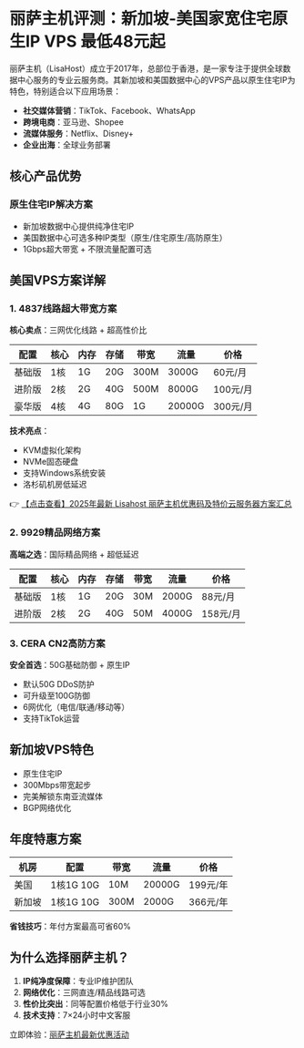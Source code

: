 # 丽萨主机评测：新加坡-美国家宽住宅原生IP VPS 最低48元起

丽萨主机（LisaHost）成立于2017年，总部位于香港，是一家专注于提供全球数据中心服务的专业云服务商。其新加坡和美国数据中心的VPS产品以原生住宅IP为特色，特别适合以下应用场景：

- **社交媒体营销**：TikTok、Facebook、WhatsApp
- **跨境电商**：亚马逊、Shopee
- **流媒体服务**：Netflix、Disney+
- **企业出海**：全球业务部署

## 核心产品优势

### 原生住宅IP解决方案
- 新加坡数据中心提供纯净住宅IP
- 美国数据中心可选多种IP类型（原生/住宅原生/高防原生）
- 1Gbps超大带宽 + 不限流量配置可选

## 美国VPS方案详解

### 1. 4837线路超大带宽方案
**核心卖点**：三网优化线路 + 超高性价比

| 配置        | 核心 | 内存 | 存储 | 带宽  | 流量   | 价格   |
|-------------|------|------|------|-------|--------|--------|
| 基础版      | 1核  | 1G   | 20G  | 300M  | 3000G  | 60元/月|
| 进阶版      | 2核  | 2G   | 40G  | 500M  | 8000G  | 100元/月|
| 豪华版      | 4核  | 4G   | 80G  | 1G    | 20000G | 300元/月|

**技术亮点**：
- KVM虚拟化架构
- NVMe固态硬盘
- 支持Windows系统安装
- 洛杉矶机房低延迟

👉 [【点击查看】2025年最新 Lisahost 丽萨主机优惠码及特价云服务器方案汇总](https://bit.ly/lisazhuji)

### 2. 9929精品网络方案
**高端之选**：国际精品网络 + 超低延迟

| 配置        | 核心 | 内存 | 存储 | 带宽 | 流量   | 价格    |
|-------------|------|------|------|------|--------|---------|
| 基础版      | 1核  | 1G   | 20G  | 30M  | 2000G  | 88元/月 |
| 进阶版      | 2核  | 2G   | 40G  | 50M  | 4000G  | 158元/月|

### 3. CERA CN2高防方案
**安全首选**：50G基础防御 + 原生IP

- 默认50G DDoS防护
- 可升级至100G防御
- 6网优化（电信/联通/移动等）
- 支持TikTok运营

## 新加坡VPS特色

- 原生住宅IP
- 300Mbps带宽起步
- 完美解锁东南亚流媒体
- BGP网络优化

## 年度特惠方案

| 机房   | 配置       | 带宽 | 流量   | 价格     |
|--------|------------|------|--------|----------|
| 美国   | 1核1G 10G | 10M  | 20000G | 199元/年 |
| 新加坡 | 1核1G 10G | 300M | 2000G  | 366元/年 |

**省钱技巧**：年付方案最高可省60%

## 为什么选择丽萨主机？
1. **IP纯净度保障**：专业IP维护团队
2. **网络优化**：三网直连/精品线路可选
3. **性价比突出**：同等配置价格低于行业30%
4. **技术支持**：7×24小时中文客服

立即体验：[丽萨主机最新优惠活动](https://bit.ly/lisazhuji)